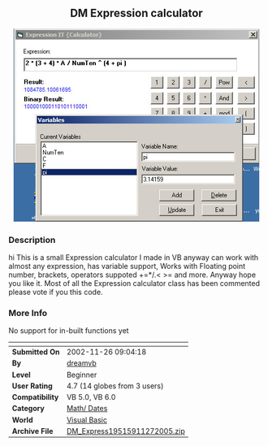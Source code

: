 ﻿<div align="center">

## DM Expression calculator

<img src="PIC200511271648308408.jpg">
</div>

### Description

hi This is a small Expression calculator I made in VB anyway can work with almost any expression, has variable support, Works with Floating point number, brackets, operators suppoted +=*/\.&lt; &gt;= and more. Anyway hope you like it. Most of all the Expression calculator class has been commented please vote if you this code.
 
### More Info
 
No support for in-built functions yet


<span>             |<span>
---                |---
**Submitted On**   |2002-11-26 09:04:18
**By**             |[dreamvb](https://github.com/Planet-Source-Code/PSCIndex/blob/master/ByAuthor/dreamvb.md)
**Level**          |Beginner
**User Rating**    |4.7 (14 globes from 3 users)
**Compatibility**  |VB 5\.0, VB 6\.0
**Category**       |[Math/ Dates](https://github.com/Planet-Source-Code/PSCIndex/blob/master/ByCategory/math-dates__1-37.md)
**World**          |[Visual Basic](https://github.com/Planet-Source-Code/PSCIndex/blob/master/ByWorld/visual-basic.md)
**Archive File**   |[DM\_Express19515911272005\.zip](https://github.com/Planet-Source-Code/dreamvb-dm-expression-calculator__1-63400/archive/master.zip)








